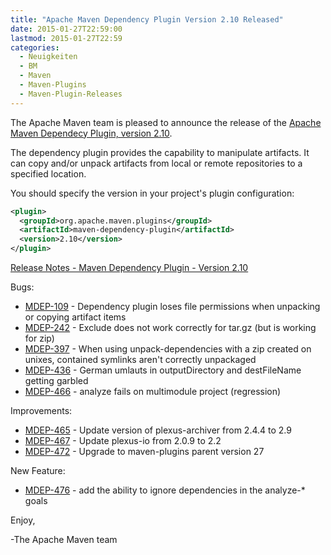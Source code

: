 ```yaml
---
title: "Apache Maven Dependency Plugin Version 2.10 Released"
date: 2015-01-27T22:59:00
lastmod: 2015-01-27T22:59
categories:
  - Neuigkeiten
  - BM
  - Maven
  - Maven-Plugins
  - Maven-Plugin-Releases
---
```

The Apache Maven team is pleased to announce the release of the 
[Apache Maven Dependecy Plugin, version 2.10](http://maven.apache.org/plugins/maven-dependency-plugin/).

The dependency plugin provides the capability to manipulate artifacts. It can
copy and/or unpack artifacts from local or remote repositories to a specified
location.


You should specify the version in your project's plugin configuration:

```xml
<plugin>
  <groupId>org.apache.maven.plugins</groupId>
  <artifactId>maven-dependency-plugin</artifactId>
  <version>2.10</version>
</plugin>
```

<!-- more -->

[Release Notes - Maven Dependency Plugin - Version 2.10](http://jira.codehaus.org/secure/ReleaseNote.jspa?projectId=11214&version=20646)

Bugs:

 * [MDEP-109](https://issues.apache.org/jira/browse/MDEP-109) - Dependency plugin loses file permissions when unpacking or copying artifact items
 * [MDEP-242](https://issues.apache.org/jira/browse/MDEP-242) - Exclude does not work correctly for tar.gz (but is working for zip)
 * [MDEP-397](https://issues.apache.org/jira/browse/MDEP-397) - When using unpack-dependencies with a zip created on unixes, contained symlinks aren't correctly unpackaged
 * [MDEP-436](https://issues.apache.org/jira/browse/MDEP-436) - German umlauts in outputDirectory and destFileName getting garbled
 * [MDEP-466](https://issues.apache.org/jira/browse/MDEP-466) - analyze fails on multimodule project (regression)

Improvements:

 * [MDEP-465](https://issues.apache.org/jira/browse/MDEP-465) - Update version of plexus-archiver from 2.4.4 to 2.9
 * [MDEP-467](https://issues.apache.org/jira/browse/MDEP-467) - Update plexus-io from 2.0.9 to 2.2
 * [MDEP-472](https://issues.apache.org/jira/browse/MDEP-472) - Upgrade to maven-plugins parent version 27

New Feature:

 * [MDEP-476](https://issues.apache.org/jira/browse/MDEP-476) - add the ability to ignore dependencies in the analyze-* goals


Enjoy,

-The Apache Maven team

